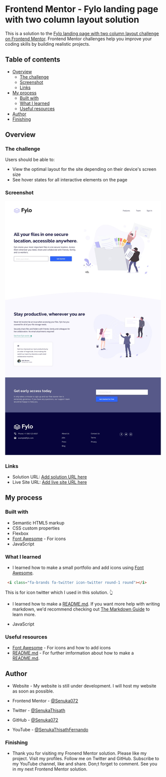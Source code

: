 # Frontend Mentor - Fylo landing page with two column layout solution

This is a solution to the [Fylo landing page with two column layout challenge on Frontend Mentor](https://www.frontendmentor.io/challenges/fylo-landing-page-with-two-column-layout-5ca5ef041e82137ec91a50f5). Frontend Mentor challenges help you improve your coding skills by building realistic projects. 

## Table of contents

- [Overview](#overview)
  - [The challenge](#the-challenge)
  - [Screenshot](#screenshot)
  - [Links](#links)
- [My process](#my-process)
  - [Built with](#built-with)
  - [What I learned](#what-i-learned)
  - [Useful resources](#useful-resources)
- [Author](#author)
- [Finishing](#finishing)


## Overview

### The challenge

Users should be able to:

- View the optimal layout for the site depending on their device's screen size
- See hover states for all interactive elements on the page

### Screenshot

![](./design/desktop-design.jpg)

### Links

- Solution URL: [Add solution URL here]()
- Live Site URL: [Add live site URL here]()

## My process

### Built with

- Semantic HTML5 markup
- CSS custom properties
- Flexbox
- [Font Awesome](https://fontawesome.com/) - For icons
- JavaScript

### What I learned

- I learned how to make a small portfolio and add icons using [Font Awesome](https://fontawesome.com/).
```html
 <i class="fa-brands fa-twitter icon-twitter round-1 round"></i>
````
This is for icon twitter which I used in this solution. 👆

- I learned how to make a [README.md](./README.md). If you want more help with writing markdown, we'd recommend checking out [The Markdown Guide](https://www.markdownguide.org/) to learn more.

- JavaScript

### Useful resources

- [Font Awesome](https://fontawesome.com/) - For icons and how to add icons
- [README.md](./README.md) - For further imformation about how to make a [README.md](./README.md).

## Author

- Website - My website is still under development. I will host my website as soon as possible.

- Frontend Mentor - [@Senuka072](https://www.frontendmentor.io/profile/Senuka072)

- Twitter - [@SenukaThisath](https://twitter.com/SenukaThisath)

- GitHub - [@Senuka072](https://github.com/Senuka072)

- YouTube - [@SenukaThisathFernando](https://youtube.com/SenukaThisathFernando)

### Finishing

- Thank you for visiting my Fronend Mentor solution. Please like my project. Visit my profiles. Follow me on Twitter and GitHub. Subscribe to my YouTube channel, like and share. Don;t forget to comment. See you in my next Frontend Mentor solution.
